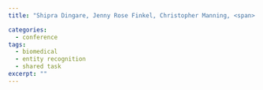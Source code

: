 ```yaml
---
title: "Shipra Dingare, Jenny Rose Finkel, Christopher Manning, <span> <strong>Malvina Nissim</strong></span>, Beatrice Alex. Exploring the Boundaries: Gene and Protein Identification in Biomedical Text. In Blaschke, C. (ed.), <span><em>Proceedings of the BioCreative Workshop</em></span>, Granada, Spain, 2004."

categories: 
  - conference
tags:
  - biomedical
  - entity recognition
  - shared task
excerpt: ""
---
```

